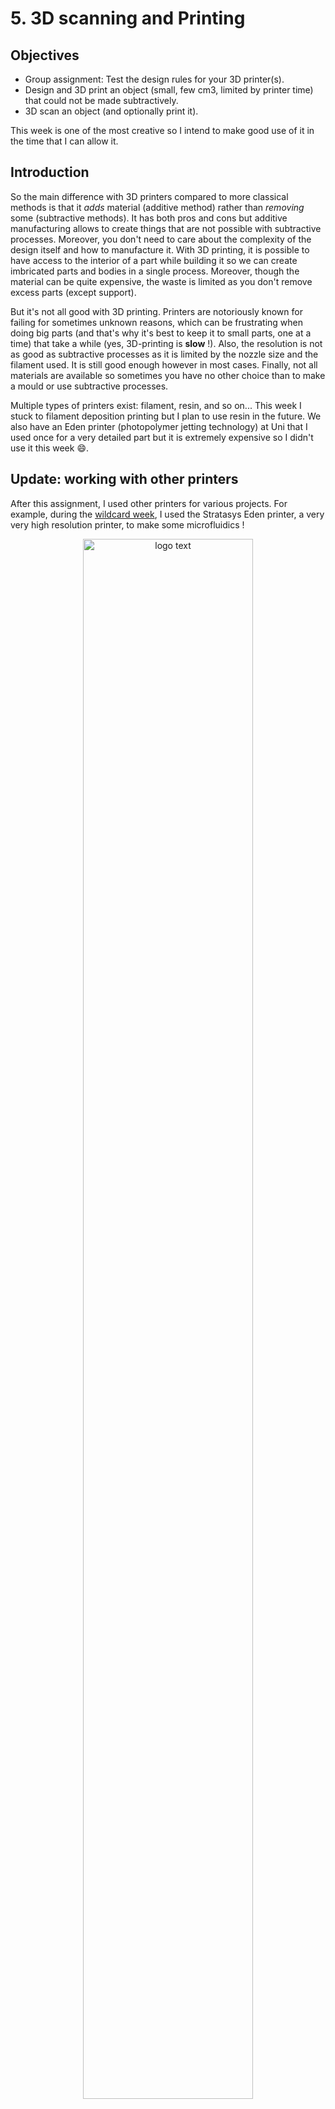 # 5. 3D scanning and Printing

## Objectives

<div class="objectivePanel">
  <ul>
    <li> Group assignment: Test the design rules for your 3D printer(s). </li>
    <li> Design and 3D print an object (small, few cm3, limited by printer time)
         that could not be made subtractively. </li>
    <li>  3D scan an object (and optionally print it).</li>
  </ul>
</div>
<div class="dottedLine"></div>

This week is one of the most creative so I intend to make good use of it in the time that I can allow it.

## Introduction
So the main difference with 3D printers compared to more classical methods is that it _adds_ material (additive method) rather than _removing_ some (subtractive methods).
It has both pros and cons but additive manufacturing allows to create things that are not possible with subtractive processes. Moreover, you don't need to care about the complexity of the design itself and how to manufacture it. With 3D printing, it is possible to have access to the interior of a part while building it so we can create imbricated parts and bodies in a single process. Moreover, though the material can be quite expensive, the waste is limited as you don't remove excess parts (except support).

But it's not all good with 3D printing. Printers are notoriously known for failing for sometimes unknown reasons, which can be frustrating when doing big parts (and that's why it's best to keep it to small parts, one at a time) that take a while (yes, 3D-printing is **slow** !). Also, the resolution is not as good as subtractive processes as it is limited by the nozzle size and the filament used. It is still good enough however in most cases. Finally, not all materials are available so sometimes you have no other choice than to make a mould or use subtractive processes.

Multiple types of printers exist: filament, resin, and so on... This week I stuck to filament deposition printing but I plan to use resin in the future. We also have an Eden printer (photopolymer jetting technology) at Uni that I used once for a very detailed part but it is extremely expensive so I didn't use it this week :smile:.

## Update: working with other printers
After this assignment, I used other printers for various projects.
For example, during the [wildcard week](./../module15/), I used the Stratasys Eden printer, a very very high resolution printer, to make some microfluidics !
<figure> <center>
   <img src="./../../img/mod15/silicone17.jpg" alt="logo text" width="80%" />
   <figcaption></figcaption>
 </figure>

 I also used a resin printer (Elegoo Mars 2 pro) to make a very small version of the Atomium, a famous Belgian monument !
 <figure> <center>
    <img src="./../../img/mod05/resinPrinter.jpg" alt="logo text" width="80%" />
    <figcaption></figcaption>
  </figure>

The resin printer is usually higher resolution than FDM. Different methods exist: SLA (i.e. curing the resin using a moving mirror and a UV laser) which provides the highest resolution and a large range of material, SLS which can be very expensive but with a low cost per part, and finally, LCD which is the case of the Mars 2 Pro, which uses a UV LCD screen to cure the resin.

<figure> <center>
   <img src="./../../img/mod05/comparison.jpg" alt="logo text" width="80%" />
   <figcaption></figcaption>
 </figure>

 <figure> <center>
    <img src="./../../img/mod05/comparison2.jpg" alt="logo text" width="80%" />
    <figcaption></figcaption>
  </figure>


This has the lowest resolution (but still very high) but has the advantage that the printing time only depends on the height of the part, not the surface because it cures a whole slice of the part with a single image, at the same time, no matter the surface of the part itself.

<figure> <center>
   <img src="./../../img/mod05/resin2.jpg" alt="logo text" width="80%" />
   <figcaption>The resin printer I used </figcaption>
 </figure>

 I used the chitubox slicer and post-cured the part with UV light (5 minutes) after removing the support to enhance the mechanical properties.


## The power of 3D-printing
### Printer characterization and design rules
Some of this documentation is repeated on the [group page](http://fab.academany.org/2021/labs/ulb/assignments/week06.html/).

At the lab, we have multiple Prusa I3MK3 and MK3S. With Jason, we started printing multiple test parts, and more specifically, we wanted to get a feel of what the different materials and nozzles change.

Our fablab already printed a simple test part but we wanted to do it ourselves and test out more characteristics of the printer.

<figure> <center>
  <img src="./../../img/mod05/testFablab.jpg" alt="Beer" width="80%" />
  <figcaption> Fablab's test part</figcaption>
</figure>


We found another nice [test part](https://www.thingiverse.com/thing:2656594) online that allows us to test gaps, bridges, overhangs, angles, walls and so on.
We decided to print this part three times, with no support (otherwise the overhang tests do not make sense).

### PLA 0.4mm nozzle
First with a PLA filament and a 0.4mm nozzle (0.2mm resolution), 10% infill.
For the PLA, we stuck to the recommended temperature (i.e. 210°C extruder, 60°C heating plate).

<figure> <center>
  <img src="./../../img/mod05/designRules1_1.jpg" alt="Beer" width="80%" />
  <figcaption> Printing our first test part</figcaption>
</figure>

<figure> <center>
  <img src="./../../img/mod05/designRules1.jpg" alt="Beer" width="80%" />
  <figcaption> PLA, 0.4mm nozzle, 10% infill </figcaption>
</figure>

### PLA 0.6mm nozzle
Second, PLA filament, 0.6mm nozzle (0.3mm resolution), 10% infill.
Note that you actually need to specify the nozzle diameter in Prusa's settings.

<figure> <center>
  <img src="./../../img/mod05/prusaNozzleSettings.jpg" alt="Beer" width="80%" />
  <figcaption> Nozzle diameter settings</figcaption>
</figure>

The main difference with a bigger nozzle is the printing time. We went from 4h30 to 3h, a 33% reduction. On the other hand, we lose in resolution and it can especially be seen on the thin walls. We also had trouble with the bottom plate not sticking correctly to the heating plate.

<figure> <center>
  <img src="./../../img/mod05/designRules2_1.jpg" alt="Beer" width="80%" />
  <figcaption> Second test part printing</figcaption>
</figure>

<figure> <center>
  <img src="./../../img/mod05/designRules2_2.jpg" alt="Beer" width="80%" />
  <figcaption> Bottom plate not sticking !</figcaption>
</figure>

<figure> <center>
  <img src="./../../img/mod05/designRules2_3.jpg" alt="Beer" width="80%" />
  <figcaption> Printed part: overhang failed and ugly vertical towers with floating filament </figcaption>
</figure>

### PETG 0.4mm nozzle

Finally, PETG filament, 0.4mm nozzle (0.2mm resolution.), 10% infill.
PETG is PET with added glycol. It is a more rigid but more brittle material than PLA but harder to print (we had worse results than with PLA, especially due to the bottom layer not sticking correctly to the heating plate). It must be heated at a much higher temperature (260°C extruder and 80°C for the heating plate).
To help the bottom plate to stick, we added a brim but it did not do much in our case. We also tried cleaning the heating plate with acetone which helped a bit as well.

<figure> <center>
  <img src="./../../img/mod05/designRules3_1.jpg" alt="Beer" width="80%" />
  <figcaption> PETG "burns" (black color) in some places... </figcaption>
</figure>

<figure> <center>
  <img src="./../../img/mod05/designRules3_2.jpg" alt="Beer" width="80%" />
  <figcaption> black parts = burnt filament</figcaption>
</figure>

<figure> <center>
  <img src="./../../img/mod05/designRules3_3.jpg" alt="Beer" width="80%" />
  <figcaption> </figcaption>
</figure>

Overall, the PETG resulted in a seemingly (not tested) more rigid part but hard to print (or at least we didn't found great settings).

### Prusa adaptive layer settings

I later found out about this cool settings in recent Prusa slicer releases: the _variable layer height_. It allows to specifically set layer speed and resolution for each layer of the part. Even more interesting, it can adapt the layer settings automatically by pressing the _adaptive_ button. It can also smooth the resulting part.

<figure> <center>
  <img src="./../../img/mod05/prusaHeight.jpg" alt="prusa Height" width="80%" />
  <figcaption> Adaptive results: the greener the higher the resolution </figcaption>
</figure>


We then tested the clearance using Neil's design. Once printed, we had to remove the support with pliers and a bit of handwork, not easy but it worked!

<figure> <center>
  <img src="./../../img/mod05/clearance1.jpg" alt="prusa Height" width="80%" />
  <figcaption> The part is printed with support !</figcaption>
</figure>

<figure> <center>
  <img src="./../../img/mod05/clearance2.jpg" alt="prusa Height" width="80%" />
  <figcaption> 0.2 and 0.1mm clearance are blocked </figcaption>
</figure>

It's interesting to see that when the gaps get too small, the support cannot be cleared and so the two parts are linked and blocked together.

### Imbricated parts: Chainmail
As an example of parts that can be constructed imbricated I decided to design (parametrically !) a chainmail. I did it in SolidWorks and printed it using PLA and a Prusa MK3 printer. My parameters were 0% infill and 0.2mm resolution (0.4mm nozzle).

<figure> <center>
  <img src="./../../img/mod05/chainMailParametric.jpg" alt="prusa Height" width="80%" />
  <figcaption> Emphasis on parametric design ! </figcaption>
</figure>

<figure> <center>
  <img src="./../../img/mod05/mail.jpg" alt="prusa Height" width="80%" />
  <figcaption> A single mail </figcaption>
</figure>

<figure> <center>
  <img src="./../../img/mod05/chainMailLinearPattern.jpg" alt="prusa Height" width="80%" />
  <figcaption> Once a mail is done, I use the linear pattern feature to "chain" them</figcaption>
</figure>

<figure> <center>
  <img src="./../../img/mod05/chainMailLinearPattern2.jpg" alt="prusa Height" width="80%" />
  <figcaption> The first line of chainmail </figcaption>
</figure>

<figure> <center>
  <img src="./../../img/mod05/chainMailLinearPattern3.jpg" alt="prusa Height" width="80%" />
  <figcaption> Second dimension </figcaption>
</figure>

<figure> <center>
  <img src="./../../img/mod05/chainMailFinished.jpg" alt="prusa Height" width="80%" />
  <figcaption> My little chainmail</figcaption>
</figure>

<figure> <center>
  <img src="./../../img/mod05/chainMail.jpg" alt="prusa Height" width="80%" />
  <figcaption> Printed </figcaption>
</figure>

The amazing thing with this is that I could simply export my SolidWorks file to STL and print it as is! A single print !

<video width="640" height="480" autoplay loop>
  <source src="./../../img/mod05/chainMail.mp4" type="video/mp4">
Your browser does not support the video tag.
</video>

The mails do not stick to each other! Perfect :smile:

### Solving my needs: my bike handlebar tape holder
Being able to 3D-print also means that I do not need to buy small, specific parts from manufacturers. In particular, I fell from my bike a few weeks ago (damn ice) and lost a holder for my handlebar tape...

<figure> <center>
  <img src="./../../img/mod05/guidoline.jpg" alt="prusa Height" width="80%" />
  <figcaption> The lost holder and what it should look like </figcaption>
</figure>

So I decided to unmount the one I still have, measure it and print a new one!

<figure> <center>
  <img src="./../../img/mod05/guidoline2.jpg" alt="prusa Height" width="80%" />
  <figcaption> looks like they just put duct tape on my cheap bike </figcaption>
</figure>

So after the measurements: time to design!

<figure> <center>
  <img src="./../../img/mod05/guidolineHolder.jpg" alt="prusa Height" width="80%" />
  <figcaption> Just like the original, but even better ! </figcaption>
</figure>

<figure> <center>
  <img src="./../../img/mod05/guidolineCura.jpg" alt="prusa Height" width="80%" />
  <figcaption> Printing with brim and no support, hoping that the bridge is short enough </figcaption>
</figure>

I was a bit scared about the printing as I didn't really know if I needed support... Eventually, all went well as the bridge was short enough and the overhang on the border was also short enough. Some filaments were a bit ugly under the dome but I don't care.

<figure> <center>
  <img src="./../../img/mod05/guidolinePrinted.jpg" alt="prusa Height" width="80%" />
  <figcaption> My new holder !</figcaption>
</figure>

<figure> <center>
  <img src="./../../img/mod05/guidolineInBike.jpg" alt="prusa Height" width="80%" />
  <figcaption> That fits nicely !</figcaption>
</figure>


### PVA: the soluble filament
PVA is a type of filament that has the property to be soluble in water. That makes it good for two things:

1. Printing support that can be easily removed, even inside the part by just plunging the part in water for a few hours.
2. Make an inner mold for single-cast.

I used it in the past for the latter reason and here is what I obtained.

<figure> <center>
  <img src="./../../img/mod05/twoPiecesMold.jpg" alt="Beer" width="80%" />
  <figcaption> Initial plan: two half hollow spheres</figcaption>
</figure>

<figure> <center>
  <img src="./../../img/mod05/singlePieceMold.jpg" alt="Beer" width="80%" />
  <figcaption> An outer mold in PLA and an inner mold in PVA </figcaption>
</figure>

<figure> <center>
  <img src="./../../img/mod05/PhantomWithSolubleFilament.jpg" alt="Beer" width="80%" />
  <figcaption> Final result: an hollow sphere in silicone done in a single mold </figcaption>
</figure>


## 3D-scanning

### 3D sense
At our lab, we have a 3D sense. Unfortunately, the company manufacturing it went bankrupt and the software isn't available anymore. Bad luck.

<figure> <center>
  <img src="./../../img/mod05/3DSense.jpg" alt="3DSense" width="80%" />
  <figcaption> Can't use it </figcaption>
</figure>

### Quentin's scanner and a Pig
The great news on the other hand is that [Quentin Bolsee's final project](http://fabacademy.org/2020/labs/ulb/students/quentin-bolsee/#final-project) is a photogrammetry 3D scanner.
It is extremely well done and yields very nice results. I decided to learn how to use it and scan a piggy toy.

It works with an ESP32-CAM mounted on a CNC cut platform. The object to scan rotates on a plate with the help of two motors and the whole system is controlled with the ESP and an ATTiny412.

<figure> <center>
  <img src="./../../img/mod05/quentinScan.jpg" alt="3DSense" width="80%" />
  <figcaption> Quentin's final project</figcaption>
</figure>

The device can be used and controlled through a web page and HTTP requests.

<figure> <center>
  <img src="./../../img/mod05/scanInterface.jpg" alt="3DSense" width="80%" />
  <figcaption> Web interface </figcaption>
</figure>

Before launching the automatic acquisition, I first homed the device, and then I took some pics to visualize the illumination in the room and adjust the exposition time. I then tweaked the Python script to get exactly 100 pictures (20 different azimuths, 5 elevations). The code is available at the bottom of the page in the design files. Note that it requires Numpy, tqdm and open-cv.
`pip install tqdm` `pip install numpy` `pip install opencv-contrib-python`

<figure> <center>
  <img src="./../../img/mod05/scan1.jpg" alt="3DSense" width="80%" />
  <figcaption></figcaption>
</figure>

<figure> <center>
  <img src="./../../img/mod05/scan2.jpg" alt="3DSense" width="80%" />
  <figcaption></figcaption>
</figure>

<figure> <center>
  <img src="./../../img/mod05/scan3.jpg" alt="3DSense" width="80%" />
  <figcaption></figcaption>
</figure>

About one hour later, I finally have my 100 pictures. I can then import them into photogrammetry software and see the result !
First, I tried to use [Meshroom](https://alicevision.org/#meshroom) (AliceVision) which is free! Note that Meshroom uses your GPU for the computation so best to have a nice desktop configuration. For an unknown reason, my GPU was not used a lot though but my CPU was running at full power for at least 30 minutes!

<figure> <center>
  <img src="./../../img/mod05/meshroom.jpg" alt="3DSense" width="80%" />
  <figcaption> Drag and drop your images and click on start !</figcaption>
</figure>

<figure> <center>
  <img src="./../../img/mod05/pigMeshroom.jpg" alt="3DSense" width="80%" />
  <figcaption> The final result with the estimated camera positions</figcaption>
</figure>

Once done, you can simply open the workign directory folder and the .obj will gently sit there ready to be used !
<figure> <center>
  <img src="./../../img/mod05/pigFinishedMeshroom.jpg" alt="3DSense" width="80%" />
  <figcaption> End result !</figcaption>
</figure>


I then downloaded [Autodesk Recap Pro](https://www.autodesk.com/products/recap/overview?plc=RECAP&term=1-YEAR&support=ADVANCED&quantity=1). The software is extremely powerful and is capable of generating a 3D model based on at least 30 images with a maximum of a 100 per project. These images can be simply taken with a smartphone camera without even needing to be in precise spatial positions. It is unfortunately pricey but a free trial exists and just like (almost) all Autodesk's products, it's free if you have a .edu mail address.

 Recap will then try to reconstruct the point clouds in 3D and you can then slice or adjust the model before exporting it.
 The big advantage of Recap is the fact that the computing is done in the cloud! No need for a graphics card :smile:

!!!notes
    .edu account have a limited queue so the waiting time is between 2-12hours, no need to panic neither to leave your laptop on, as it is processed online ;)


I was first not really convinced by the software capabilities so I took bad photos (no attention to lighting, blur or 3D completeness) of a bottle of beer. Surprisingly, the results were good !

The Edit-> 'Slice and Fill' option allowed to slice the object from the environment and I ended up with this:

<figure> <center>
  <img src="./../../img/mod05/beer.jpg" alt="Beer" width="50%" />
  <figcaption> A belgian beer !</figcaption>
</figure>


I then imported my pig pictures and here is the result.
<figure> <center>
  <img src="./../../img/mod05/piggyRecap.jpg" alt="Beer" width="50%" />
  <figcaption> Impressive ! </figcaption>
</figure>

Obviously some of the device still remains on the picture but with the edit tools available in Recap I could quickly remove them !
<figure> <center>
  <img src="./../../img/mod05/slice.jpg" alt="Beer" width="100%" />
  <figcaption> </figcaption>
</figure>

<figure> <center>
  <img src="./../../img/mod05/pigFinished.jpg" alt="Beer" width="100%" />
  <figcaption> With a bit more work with the lasso tool </figcaption>
</figure>

With the lasso tool and the diagnostic tool I could remove the last bits and fill all the holes in the design. It is not perfect but still a very nice result !

<figure> <center>
  <img src="./../../img/mod05/pigErrors.jpg" alt="Beer" width="100%" />
  <figcaption></figcaption>
</figure>


<iframe allowfullscreen webkitallowfullscreen width="640" height="480" frameborder="0" seamless src="https://p3d.in/e/AB80R"></iframe>


I could then export it as an STL before printing it !

<figure> <center>
  <img src="./../../img/mod05/pigPrinted.jpg" alt="Beer" width="100%" />
  <figcaption></figcaption>
</figure>



All in all, Recap has the advantage of running in the cloud but the waiting queue can be a bit bothersome. On the other hand, meshroom is free and runs locally on your computer.
The end results are pretty much similar but Meshroom has more options to play with (intrinsic camera matrices, changing the nodes in the graph editor to alter the results, ...) so I guess it is more powerful.

### Scanning my colleagues

I then tried to scan the head of my colleague Adrien. I used a video from my phone, captured at 30fps; 1920x1080 pixels and then used ffmpeg to extract all frames as single .jpg files.

Since Recap is limited to 100 photos per project though, I first had to reduce the number of frames.

Given that I had an initial 20 seconds videos (596 frames exactly), I reduced my video to 5 fps before extracting the frames:

`ffmpeg -i Adrien.mp4 -filter:v fps=5 AdrienLowRate.mp4`

And I ended up with exactly 99 frames:

`ffmpeg -i AdrienLowRate.mp4 thumb%04d.jpg`


<video width="640" height="480" autoplay loop>
  <source src="./../../img/mod05/adrienCompressed.mp4" type="video/mp4">
Your browser does not support the video tag.
</video>

<center> **Thank you Adrien !** </center>

Well... **It failed** (absolutely nothing but a ball of unusable texture). I think this may be because some of the pictures did not capture its entire face and maybe the background was too uneven. I'll try again.

I then simply took some pictures of my father's head (about 30 pictures) and it actually worked way better. Now the back of the head was very inaccurate because of the hair but the front of his face is actually quite impressive:

<iframe allowfullscreen webkitallowfullscreen width="640" height="480" frameborder="0" seamless src="https://p3d.in/e/uDB2F"></iframe>


Finally, I tried the same on two of my other colleagues: Max and Gilles.
For both of them, the video method worked a bit better but with a big artifact probably because of their hair.
<figure> <center>
  <img src="./../../img/mod05/gillesVid.jpg" alt="Beer" width="100%" />
  <figcaption></figcaption>
</figure>

<figure> <center>
  <img src="./../../img/mod05/maxVid.jpg" alt="Beer" width="100%" />
  <figcaption></figcaption>
</figure>

I then tried using only pictures taken with my phone and that yielded better results !

<figure> <center>
  <img src="./../../img/mod05/maxPics.jpg" alt="Beer" width="100%" />
  <figcaption></figcaption>
</figure>


### Modifying the mesh
I then wanted to play with the mesh a bit and the sculpting options in Recap are quite limited. I installed [MeshMixer](https://www.meshmixer.com/), another Autodesk product.
I first tried to place my father's head on a headstand to deal with the issues at the back of his head. I first used a smoothing Brush to smooth the mesh and made a solid out of the result to close the gaps. Different options are available (accurate, fast, sharp edges preservation, ...). Reducing the cell size to a minimum gives the best result and preserves the initial slight bumps and such. I then followed this [Meshmixer tutorial](https://knowledge.autodesk.com/search-result/caas/screencast/Main/Details/6abcc8c1-536a-4e80-bce4-5391468a774f.html) to append and mix multiple meshes and objects.

| Illustrations     | Description     |
| :------------- | :------------- |
| ![](./../img/mod05/mixer1.jpg)| To move the head: edit -> transform, clicking on the center square for scaling|
| ![](./../img/mod05/mixer2.jpg)| Select (++s++ key) then brush to select and b to smooth the boundary |
| ![](./../img/mod05/mixer3.jpg)| Then x to delete|
| ![](./../img/mod05/mixer4.jpg)| Do the same for the headstand|
| ![](./../img/mod05/mixer5.jpg)| ++shift++ click to select both then combine
|
| ![](./../img/mod05/mixer6.jpg)|++s++ then double left click to select the whole boundary Edit -> join
|
| ![](./../img/mod05/mixer7.jpg)|Then brush to shrink smooth everything|
| ![](./../img/mod05/mixer8.jpg)|Export to STL|


You can then print the resulting STL !
<figure> <center>
  <img src="./../../img/mod05/printedHead.jpg" alt="Beer" width="100%" />
  <figcaption> The final result for my father's head</figcaption>
</figure>

## Making a chess piece
I redid the same step as above but this time with a [Bishop](https://www.thingiverse.com/thing:4704614) STL I found online.
I ended with an almost nice bishop with my colleague's head !
I plan to do the whole department in the coming months !

<figure> <center>
  <img src="./../../img/mod05/maxBishop.jpg" alt="Beer" width="100%" />
  <figcaption></figcaption>
</figure>

<figure> <center>
  <img src="./../../img/mod05/maxBishopPrinted.jpg" alt="Beer" width="100%" />
  <figcaption></figcaption>
</figure>

## To go further
I would like to use a resin 3D printer to make other parts and compare the results.
I plan to finish my chess game whenever I got time.
I want to implement OctoPrint on my Uni's printers to be able to print from everywhere in the building and monitor the printing.
Play with the independent layer settings in Prusa to optimize my printing time.
Test infill patterns mechanical anisotropy to make structures that are rigid in a direction and deformable in another one.

## My design files
:material-download-box: [My Design files](http://academany.fabcloud.io/fabacademy/2021/labs/ulb/students/maxime-verstraeten/files/mod05.zip)
